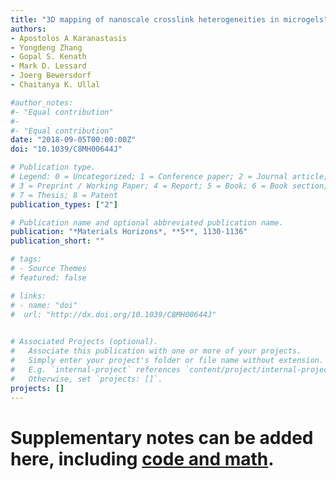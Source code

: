 ```yaml
---
title: "3D mapping of nanoscale crosslink heterogeneities in microgels"
authors:
- Apostolos A Karanastasis
- Yongdeng Zhang
- Gopal S. Kenath
- Mark D. Lessard
- Joerg Bewersdorf
- Chaitanya K. Ullal

#author_notes:
#- "Equal contribution"
#- 
#- "Equal contribution"
date: "2018-09-05T00:00:00Z"
doi: "10.1039/C8MH00644J"

# Publication type.
# Legend: 0 = Uncategorized; 1 = Conference paper; 2 = Journal article;
# 3 = Preprint / Working Paper; 4 = Report; 5 = Book; 6 = Book section;
# 7 = Thesis; 8 = Patent
publication_types: ["2"]

# Publication name and optional abbreviated publication name.
publication: "*Materials Horizons*, **5**, 1130-1136"
publication_short: ""

# tags:
# - Source Themes
# featured: false

# links:
# - name: "doi"
#  url: "http://dx.doi.org/10.1039/C8MH00644J"
 

# Associated Projects (optional).
#   Associate this publication with one or more of your projects.
#   Simply enter your project's folder or file name without extension.
#   E.g. `internal-project` references `content/project/internal-project/index.md`.
#   Otherwise, set `projects: []`.
projects: []
---
```

# Supplementary notes can be added here, including [code and math](https://sourcethemes.com/academic/docs/writing-markdown-latex/).
